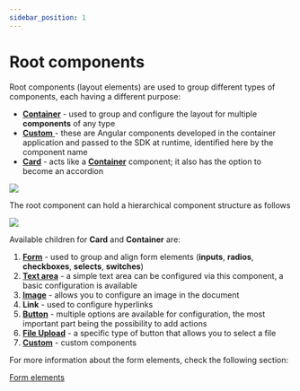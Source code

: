 ```yaml
---
sidebar_position: 1
---
```


# Root components

Root components (layout elements) are used to group different types of components, each having a different purpose:

* [**Container**](container.md) - used to group and configure the layout for multiple **components** of any type
* [**Custom** ](custom.md)- these are Angular components developed in the container application and passed to the SDK at runtime, identified here by the component name
* [**Card**](card.md) - acts like a [**Container**](container.md) component; it also has the option to become an accordion 

![](https://s3.eu-west-1.amazonaws.com/docx.flowx.ai/3.0/root_components.gif)

The root component can hold a hierarchical component structure as follows

![](https://s3.eu-west-1.amazonaws.com/docx.flowx.ai/3.0/root_components_structure.png)

Available children for **Card** and **Container** are:

1. [**Form**](../form-elements/) - used to group and align form elements (**inputs**, **radios**, **checkboxes**, **selects**, **switches**)
2. [**Text area**](../form-elements/text-area.md) - a simple text area can be configured via this component, a basic configuration is available 
3. [**Image**](../image.md) - allows you to configure an image in the document
5. **Link** - used to configure hyperlinks 
6. [**Button**](../buttons.md) - multiple options are available for configuration, the most important part being the possibility to add actions
7. [**File Upload**](../buttons.md) - a specific type of button that allows you to select a file
8. [**Custom**](custom.md) - custom components

For more information about the form elements, check the following section:

[Form elements](../form-elements/form-elements.md)
